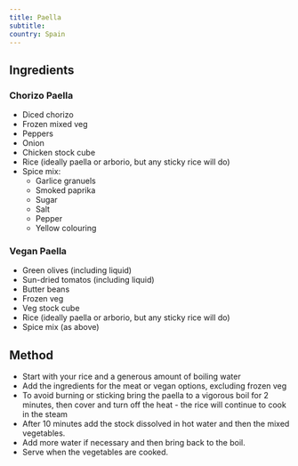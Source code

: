 ```yaml
---
title: Paella
subtitle:
country: Spain
---
```


## Ingredients

### Chorizo Paella

- Diced chorizo
- Frozen mixed veg
- Peppers
- Onion
- Chicken stock cube
- Rice (ideally paella or arborio, but any sticky rice will do)
- Spice mix:
  - Garlice granuels
  - Smoked paprika
  - Sugar
  - Salt
  - Pepper
  - Yellow colouring

### Vegan Paella

- Green olives (including liquid)
- Sun-dried tomatos (including liquid)
- Butter beans
- Frozen veg
- Veg stock cube
- Rice (ideally paella or arborio, but any sticky rice will do)
- Spice mix (as above)

## Method

- Start with your rice and a generous amount of boiling water
- Add the ingredients for the meat or vegan options, excluding frozen veg
- To avoid burning or sticking bring the paella to a vigorous boil for 2 minutes, then cover and turn off the heat - the rice will continue to cook in the steam
- After 10 minutes add the stock dissolved in hot water and then the mixed vegetables.
- Add more water if necessary and then bring back to the boil.
- Serve when the vegetables are cooked.
